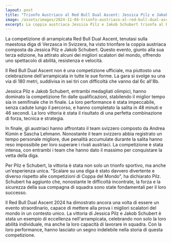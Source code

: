 ```yaml
---
layout: post
title: "Trionfo Austriaco al Red Bull Dual Ascent: Jessica Pilz e Jakob Schubert Conquistano la Diga di Verzasca"
image: /assets/images/2024-11-04-trionfo-austriaco-al-red-bull-dual-ascent-jessica-pilz-e-jakob-schubert-conquistano-la-diga-di-verzasca.jpeg
excerpt: La coppia austriaca Jessica Pilz e Jakob Schubert trionfa al Red Bull Dual Ascent 2024, conquistando la diga di Verzasca con una performance impeccabile.
---
```

La competizione di arrampicata Red Bull Dual Ascent, tenutasi sulla maestosa diga di Verzasca in Svizzera, ha visto trionfare la coppia austriaca composta da Jessica Pilz e Jakob Schubert. Questo evento, giunto alla sua terza edizione, ha attirato alcuni dei migliori scalatori del mondo, offrendo uno spettacolo di abilità, resistenza e velocità.

Il Red Bull Dual Ascent non è una competizione ufficiale, ma piuttosto una celebrazione dell'arrampicata in tutte le sue forme. La gara si svolge su una via di 180 metri, suddivisa in sei tiri con difficoltà che vanno dal 6c all'8b.

Jessica Pilz e Jakob Schubert, entrambi medagliati olimpici, hanno dominato la competizione fin dalle qualificazioni, stabilendo il miglior tempo sia in semifinale che in finale. La loro performance è stata impeccabile, senza cadute lungo il percorso, e hanno completato la salita in 48 minuti e 46 secondi. La loro vittoria è stata il risultato di una perfetta combinazione di forza, tecnica e strategia.

In finale, gli austriaci hanno affrontato il team svizzero composto da Andrea Kümin e Sascha Lehmann. Nonostante il team svizzero abbia registrato un tempo personale migliore, due penalità accumulate durante la salita hanno reso impossibile per loro superare i rivali austriaci. La competizione è stata intensa, con entrambi i team che hanno dato il massimo per conquistare la vetta della diga.

Per Pilz e Schubert, la vittoria è stata non solo un trionfo sportivo, ma anche un'esperienza unica. "Scalare su una diga è stato davvero divertente e diverso rispetto alle competizioni di Coppa del Mondo", ha dichiarato Pilz. Schubert ha aggiunto che, nonostante le difficoltà incontrate, la forza e la sicurezza della sua compagna di squadra sono state fondamentali per il loro successo.

Il Red Bull Dual Ascent 2024 ha dimostrato ancora una volta di essere un evento straordinario, capace di mettere alla prova i migliori scalatori del mondo in un contesto unico. La vittoria di Jessica Pilz e Jakob Schubert è stata un esempio di eccellenza nell'arrampicata, celebrando non solo la loro abilità individuale, ma anche la loro capacità di lavorare in squadra. Con la loro performance, hanno lasciato un segno indelebile nella storia di questa competizione.